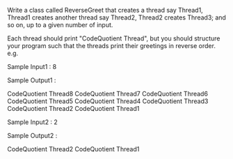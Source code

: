 Write a class called ReverseGreet that creates a thread say Thread1, Thread1 creates another thread say Thread2, Thread2 creates Thread3; and so on, up to a given number of input.

Each thread should print "CodeQuotient Thread<num>", but you should structure your program such that the threads print their greetings in reverse order. e.g.

Sample Input1 :
8

Sample Output1 :

CodeQuotient Thread8
CodeQuotient Thread7
CodeQuotient Thread6
CodeQuotient Thread5
CodeQuotient Thread4
CodeQuotient Thread3
CodeQuotient Thread2
CodeQuotient Thread1

Sample Input2 :
2

Sample Output2 :

CodeQuotient Thread2
CodeQuotient Thread1